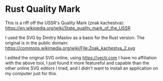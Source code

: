 # Rust Quality Mark

This is a riff off the USSR's Quality Mark (znak kachestva): https://en.wikipedia.org/wiki/State_quality_mark_of_the_USSR

I used the SVG by Dmitry Maslov as a basis for the Rust version. The original is in the public domain: https://commons.wikimedia.org/wiki/File:Znak_kachestva_2.svg

I edited the original SVG online, using https://vectr.com
I have no affiliation with the above tool, I just found it more featureful and capable than the other online SVG editors I tried, and I didn't want to install an application on my computer just for this.
